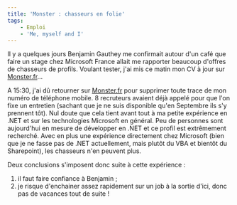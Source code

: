```yaml
---
title: 'Monster : chasseurs en folie'
tags:
    - Emploi
    - 'Me, myself and I'
---
```


Il y a quelques jours Benjamin Gauthey me confirmait autour d'un café que faire
un stage chez Microsoft France allait me rapporter beaucoup d'offres de
chasseurs de profils. Voulant tester, j'ai mis ce matin mon CV à jour sur
[Monster.fr](http://www.monster.fr/)…

A 15:30, j'ai d&ucirc; retourner sur [Monster.fr](http://www.monster.fr/) pour
supprimer toute trace de mon numéro de téléphone mobile. 8 recruteurs avaient
déjà appelé pour que l'on fixe un entretien (sachant que je ne suis disponible
qu'en Septembre ils s'y prennent tôt). Nul doute que cela tient avant tout à ma
petite expérience en .NET et sur les technologies Microsoft en général. Peu de
personnes sont aujourd'hui en mesure de développer en .NET et ce profil est
extrêmement recherché. Avec en plus une expérience directement chez Microsoft
(bien que je ne fasse pas de .NET actuellement, mais plutôt du VBA et bientôt du
Sharepoint), les chasseurs n'en peuvent plus.

Deux conclusions s'imposent donc suite à cette expérience :

1.  il faut faire confiance à Benjamin ;
2.  je risque d'enchainer assez rapidement sur un job à la sortie d'ici, donc
    pas de vacances tout de suite !
